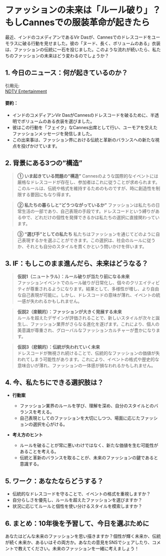 # ファッションの未来は「ルール破り」？もしCannesでの服装革命が起きたら

最近、インドのコメディアンであるVir Dasが、Cannesでのドレスコードをユーモラスに破る行動を見せました。彼の「ヌード、長く、ボリュームのある」衣装は、ファッションの伝統に一石を投じました。このような流れが続いたら、私たちのファッションの未来はどう変わるのでしょうか？

## 1. 今日のニュース：何が起きているのか？
引用元:  
[NDTV Entertainment](https://www.ndtv.com/entertainment/vir-das-breaks-this-year-s-cannes-dress-code-but-there-s-a-catch-8494248)

#### 要約：
- インドのコメディアンVir DasがCannesのドレスコードを破るために、半透明でボリュームのある衣装を選びました。
- 彼はこの行動を「フェイク」なCannes出席として行い、ユーモアを交えたファッションメッセージを発信しました。
- この出来事は、ファッション界における伝統と革新のバランスへの新たな視点を投げかけています。

## 2. 背景にある3つの“構造”

> **① いま起きている問題の“構造”**
Cannesのような国際的なイベントには厳格なドレスコードが存在し、参加者はこれに従うことが求められます。このルールは、伝統や格式を維持するためのものですが、時に創造性を制限する要因にもなり得ます。

> **② 私たちの暮らしと“どうつながっているか”**
ファッションは私たちの日常生活の一部であり、自己表現の手段です。ドレスコードという縛りがある中で、どれだけの個性を発揮できるかは私たちの選択に直接関わっています。

> **③ “選び手”としての私たち**
私たちはファッションを通じてどのように自己表現するかを選ぶことができます。この選択は、社会のルールに従うか、それとも自分のスタイルを貫くかという問いかけを伴います。

## 3. IF：もしこのまま進んだら、未来はどうなる？

> **仮説1（ニュートラル）：ルール破りが当たり前になる未来**  
> ファッションイベントでのルール破りが日常化し、個々のクリエイティビティが尊重されるようになります。結果として、多様性が増し、より自由な自己表現が可能に。しかし、ドレスコードの意味が薄れ、イベントの統一感が失われるかもしれません。

> **仮説2（楽観的）：ファッションが大きく発展する未来**  
> ルールを超えたデザインが評価されることで、新しいスタイルが次々と誕生し、ファッション業界がさらなる進化を遂げます。これにより、個人の美意識が尊重され、グローバルなファッションカルチャーが豊かになります。

> **仮説3（悲観的）：伝統が失われていく未来**  
> ドレスコードが無視され続けることで、伝統的なファッションの価値が失われてしまう可能性があります。これにより、イベントの格式や歴史的な意味合いが薄れ、ファッションの一体感が損なわれるかもしれません。

## 4. 今、私たちにできる選択肢は？
- **行動案**  
  - ファッション業界のルールを学び、理解を深め、自分のスタイルとのバランスを考える。
  - 自己表現としてのファッションを大切にしつつ、場面に応じたファッションの選択を心がける。

- **考え方のヒント**  
  - ルールを破ることが常に悪いわけではなく、新たな価値を生む可能性があることを考える。
  - 伝統と革新のバランスを取ることが、未来のファッションの鍵であると意識する。

## 5. ワーク：あなたならどうする？
- 伝統的なドレスコードを守ることで、イベントの格式を重視しますか？
- 自分らしさを優先し、ルールを超えたファッションを選びますか？
- 状況に応じてルールと個性を使い分けるスタイルを模索しますか？

## 6. まとめ：10年後を予習して、今日を選ぶために
あなたはどんな未来のファッションを思い描きますか？個性が輝く未来か、伝統が続く未来か、あるいはその両方か。あなたの意見をSNSでシェアしたり、コメントで教えてください。未来のファッションを一緒に考えましょう！